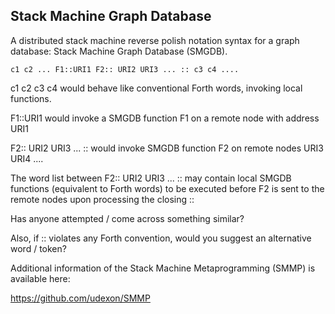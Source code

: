 ## Stack Machine Graph Database

A distributed stack machine reverse polish notation syntax for a graph database: Stack Machine Graph Database (SMGDB).

```
c1 c2 ... F1::URI1 F2:: URI2 URI3 ... :: c3 c4 ....
```

c1 c2 c3 c4 would behave like conventional Forth words, invoking local functions.

F1::URI1 would invoke a SMGDB function F1 on a remote node with address URI1

F2:: URI2 URI3 ... :: would invoke SMGDB function F2 on remote nodes URI3 URI4 ....

The word list between F2:: URI2 URI3 ... :: may contain local SMGDB functions (equivalent to Forth words) to be executed before F2 is sent to the remote nodes upon processing the closing ::

Has anyone attempted / come across something similar?

Also, if :: violates any Forth convention, would you suggest an alternative word / token?

Additional information of the Stack Machine Metaprogramming (SMMP) is available here:

https://github.com/udexon/SMMP
